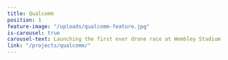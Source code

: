 ```yaml
---
title: Qualcomm
position: 1
feature-image: "/uploads/qualcomm-feature.jpg"
is-carousel: true
carousel-text: Launching the first ever drone race at Wembley Stadium
link: "/projects/qualcomm/"
---
```


